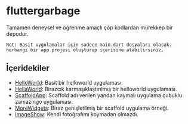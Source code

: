 # fluttergarbage
Tamamen deneysel ve öğrenme amaçlı çöp kodlardan mürekkep bir depodur.

```
Not: Basit uygulamalar için sadece main.dart dosyaları olacak. herhangi bir app projesi oluşturup içerisine atabilirsiniz.
```

İçeridekiler
------------

* [HelloWorld](https://github.com/Zaryob/FlutterGarbage/tree/master/hello_world): Basit bir helloworld uygulaması.
* [HellaWorld](https://github.com/Zaryob/FlutterGarbage/tree/master/hella_world): Birazcık karmaşıklaştırılmış bir helloworld uygulaması.
* [ScaffoldApp](https://github.com/Zaryob/FlutterGarbage/tree/master/scaffold_app): Scaffold adı verilen yandan kaymalı uygulama çubuklu zamazingo uygulaması.
* [MoreWidgets](https://github.com/Zaryob/FlutterGarbage/tree/master/more_widgets): Biraz genişletilmiş bir scaffold uygulama örneği.
* [ImageShow](https://github.com/Zaryob/FlutterGarbage/tree/master/more_widgets): Kendi fotoğrafımı koymadan olmazdı.
